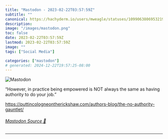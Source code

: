 ```yaml
---
title: "Mastodon - 2023-02-22T03:57:59Z"
subtitle: ""
canonical: https://hachyderm.io/users/mweagle/statuses/109906380695321907
description:
image: "/images/mastodon.png"
toc: false
date: 2023-02-22T03:57:59Z
lastmod: 2023-02-22T03:57:59Z
image: ""
tags: ["Social Media"]

categories: ["mastodon"]
# generated: 2024-12-22T19:57:25-08:00
---
```

![Mastodon](/images/mastodon.png)

<p>“However, in practice being empowered is NOT always the same as having authority to do your job.”</p><p><a href="https://puttincologneontherickshaw.com/authors-blog/the-no-authority-gauntlet/" target="_blank" rel="nofollow noopener noreferrer" translate="no"><span class="invisible">https://</span><span class="ellipsis">puttincologneontherickshaw.com</span><span class="invisible">/authors-blog/the-no-authority-gauntlet/</span></a></p>


###### [Mastodon Source 🐘](https://hachyderm.io/@mweagle/109906380695321907)

___
